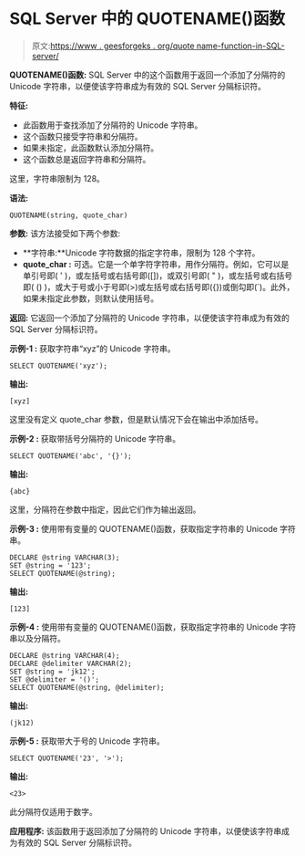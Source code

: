 # SQL Server 中的 QUOTENAME()函数

> 原文:[https://www . geesforgeks . org/quote name-function-in-SQL-server/](https://www.geeksforgeeks.org/quotename-function-in-sql-server/)

**QUOTENAME()函数:**
SQL Server 中的这个函数用于返回一个添加了分隔符的 Unicode 字符串，以便使该字符串成为有效的 SQL Server 分隔标识符。

**特征:**

*   此函数用于查找添加了分隔符的 Unicode 字符串。
*   这个函数只接受字符串和分隔符。
*   如果未指定，此函数默认添加分隔符。
*   这个函数总是返回字符串和分隔符。

这里，字符串限制为 128。

**语法:**

```
QUOTENAME(string, quote_char)
```

**参数:**
该方法接受如下两个参数:

*   **字符串:**Unicode 字符数据的指定字符串，限制为 128 个字符。
*   **quote_char :** 可选。它是一个单字符字符串，用作分隔符。例如，它可以是单引号即( ' )，或左括号或右括号即([])，或双引号即( " )，或左括号或右括号即( () )，或大于号或小于号即(>)或左括号或右括号即({})或倒勾即(`)。此外，如果未指定此参数，则默认使用括号。

**返回:**
它返回一个添加了分隔符的 Unicode 字符串，以便使该字符串成为有效的 SQL Server 分隔标识符。

**示例-1 :**
获取字符串“xyz”的 Unicode 字符串。

```
SELECT QUOTENAME('xyz');
```

**输出:**

```
[xyz]
```

这里没有定义 quote_char 参数，但是默认情况下会在输出中添加括号。

**示例-2 :**
获取带括号分隔符的 Unicode 字符串。

```
SELECT QUOTENAME('abc', '{}');
```

**输出:**

```
{abc}
```

这里，分隔符在参数中指定，因此它们作为输出返回。

**示例-3 :**
使用带有变量的 QUOTENAME()函数，获取指定字符串的 Unicode 字符串。

```
DECLARE @string VARCHAR(3);  
SET @string = '123';  
SELECT QUOTENAME(@string);
```

**输出:**

```
[123]
```

**示例-4 :**
使用带有变量的 QUOTENAME()函数，获取指定字符串的 Unicode 字符串以及分隔符。

```
DECLARE @string VARCHAR(4);
DECLARE @delimiter VARCHAR(2);
SET @string = 'jk12';
SET @delimiter = '()';
SELECT QUOTENAME(@string, @delimiter);

```

**输出:**

```
(jk12)
```

**示例-5 :**
获取带大于号的 Unicode 字符串。

```
SELECT QUOTENAME('23', '>');
```

**输出:**

```
<23>
```

此分隔符仅适用于数字。

**应用程序:**
该函数用于返回添加了分隔符的 Unicode 字符串，以便使该字符串成为有效的 SQL Server 分隔标识符。